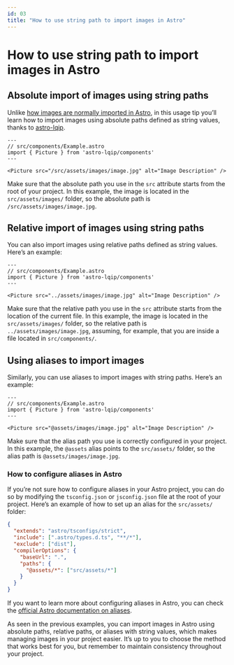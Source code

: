 ```yaml
---
id: 03
title: "How to use string path to import images in Astro"
---
```


# How to use string path to import images in Astro

## Absolute import of images using string paths

Unlike [how images are normally imported in Astro](/usage-tips/how-to-import-images-in-astro), in this usage tip you’ll learn how to import images using absolute paths defined as string values, thanks to [astro-lqip](https://npmjs.com/package/astro-lqip).

```astro
---
// src/components/Example.astro
import { Picture } from 'astro-lqip/components'
---

<Picture src="/src/assets/images/image.jpg" alt="Image Description" />
```

Make sure that the absolute path you use in the `src` attribute starts from the root of your project. In this example, the image is located in the `src/assets/images/` folder, so the absolute path is `/src/assets/images/image.jpg`.

## Relative import of images using string paths

You can also import images using relative paths defined as string values. Here’s an example:

```astro
---
// src/components/Example.astro
import { Picture } from 'astro-lqip/components'
---

<Picture src="../assets/images/image.jpg" alt="Image Description" />
```

Make sure that the relative path you use in the `src` attribute starts from the location of the current file. In this example, the image is located in the `src/assets/images/` folder, so the relative path is `../assets/images/image.jpg`, assuming, for example, that you are inside a file located in `src/components/`.

## Using aliases to import images

Similarly, you can use aliases to import images with string paths. Here’s an example:

```astro
---
// src/components/Example.astro
import { Picture } from 'astro-lqip/components'
---

<Picture src="@assets/images/image.jpg" alt="Image Description" />
```

Make sure that the alias path you use is correctly configured in your project. In this example, the `@assets` alias points to the `src/assets/` folder, so the alias path is `@assets/images/image.jpg`.

### How to configure aliases in Astro

If you’re not sure how to configure aliases in your Astro project, you can do so by modifying the `tsconfig.json` or `jsconfig.json` file at the root of your project. Here’s an example of how to set up an alias for the `src/assets/` folder:


```json
{
  "extends": "astro/tsconfigs/strict",
  "include": [".astro/types.d.ts", "**/*"],
  "exclude": ["dist"],
  "compilerOptions": {
    "baseUrl": ".",
    "paths": {
      "@assets/*": ["src/assets/*"]
    }
  }
}
```

If you want to learn more about configuring aliases in Astro, you can check the [official Astro documentation on aliases](https://docs.astro.build/en/guides/imports/#aliases).

As seen in the previous examples, you can import images in Astro using absolute paths, relative paths, or aliases with string values, which makes managing images in your project easier. It’s up to you to choose the method that works best for you, but remember to maintain consistency throughout your project.

